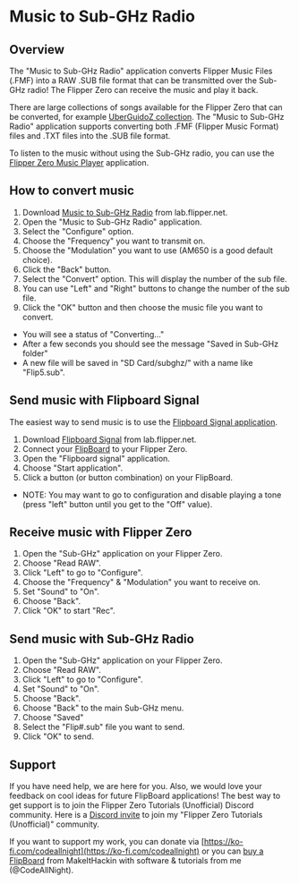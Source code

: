# Music to Sub-GHz Radio

## Overview

The "Music to Sub-GHz Radio" application converts Flipper Music Files (.FMF) into a RAW .SUB file format that can be transmitted over the Sub-GHz radio! The Flipper Zero can receive the music and play it back.

There are large collections of songs available for the Flipper Zero that can be converted, for example [UberGuidoZ collection](https://github.com/UberGuidoZ/Flipper/tree/main/Music_Player). The "Music to Sub-GHz Radio" application supports converting both .FMF (Flipper Music Format) files and .TXT files into the .SUB file format.

To listen to the music without using the Sub-GHz radio, you can use the [Flipper Zero Music Player](https://lab.flipper.net/apps/music_player) application.

## How to convert music

1. Download [Music to Sub-GHz Radio](https://lab.flipper.net/apps/fmf_to_sub) from lab.flipper.net.
2. Open the "Music to Sub-GHz Radio" application.
3. Select the "Configure" option.
4. Choose the "Frequency" you want to transmit on.
5. Choose the "Modulation" you want to use (AM650 is a good default choice).
6. Click the "Back" button.
7. Select the "Convert" option.  This will display the number of the sub file.
8. You can use "Left" and "Right" buttons to change the number of the sub file.
9. Click the "OK" button and then choose the music file you want to convert.

- You will see a status of "Converting..."
- After a few seconds you should see the message "Saved in Sub-GHz folder"
- A new file will be saved in "SD Card/subghz/" with a name like "Flip5.sub".

## Send music with Flipboard Signal

The easiest way to send music is to use the [Flipboard Signal application](https://lab.flipper.net/apps/flipboard_signal).

1. Download [Flipboard Signal](https://lab.flipper.net/apps/flipboard_signal) from lab.flipper.net.
2. Connect your [FlipBoard](https://github.com/makeithackin/flipboard) to your Flipper Zero.
3. Open the "Flipboard signal" application.
3. Choose "Start application".
4. Click a button (or button combination) on your FlipBoard.
- NOTE: You may want to go to configuration and disable playing a tone (press "left" button until you get to the "Off" value).

## Receive music with Flipper Zero

1. Open the "Sub-GHz" application on your Flipper Zero.
2. Choose "Read RAW".
3. Click "Left" to go to "Configure".
4. Choose the "Frequency" & "Modulation" you want to receive on.
5. Set "Sound" to "On".
6. Choose "Back".
7. Click "OK" to start "Rec".

## Send music with Sub-GHz Radio

1. Open the "Sub-GHz" application on your Flipper Zero.
2. Choose "Read RAW".
3. Click "Left" to go to "Configure".
4. Set "Sound" to "On".
5. Choose "Back".
6. Choose "Back" to the main Sub-GHz menu.
7. Choose "Saved"
8. Select the "Flip#.sub" file you want to send.
9. Click "OK" to send.

## Support

If you have need help, we are here for you. Also, we would love your feedback on cool ideas for future FlipBoard applications!  The best way to get support is to join the Flipper Zero Tutorials (Unofficial) Discord community. Here is a [Discord invite](https://discord.gg/KTThkQHj5B) to join my "Flipper Zero Tutorials (Unofficial)" community.

If you want to support my work, you can donate via [https://ko-fi.com/codeallnight](https://ko-fi.com/codeallnight) or you can [buy a FlipBoard](https://www.tindie.com/products/makeithackin/flipboard-macropad-keyboard-for-flipper-zero/) from MakeItHackin with software & tutorials from me (@CodeAllNight).